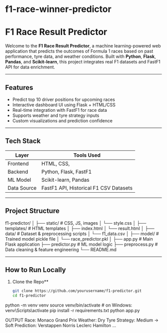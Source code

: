 # f1-race-winner-predictor
# F1 Race Result Predictor

Welcome to the **F1 Race Result Predictor**, a machine learning-powered web application that predicts the outcomes of Formula 1 races based on past performance, tyre data, and weather conditions. Built with **Python**, **Flask**, **Pandas**, and **Scikit-learn**, this project integrates real F1 datasets and FastF1 API for data enrichment.

---

## Features

- Predict top 10 driver positions for upcoming races
- Interactive dashboard UI using Flask + HTML/CSS
- Real-time integration with FastF1 for race data
- Supports weather and tyre strategy inputs
- Custom visualizations and prediction confidence

---

## Tech Stack

| Layer         | Tools Used                                 |
|---------------|---------------------------------------------|
| Frontend      | HTML, CSS,                        |
| Backend       | Python, Flask, FastF1                       |
| ML Model      | Scikit-learn, Pandas                        |
| Data Source   | FastF1 API, Historical F1 CSV Datasets      |

---

##  Project Structure

f1-predictor/
│
├── static/ # CSS, JS, images
│ └── style.css
│
├── templates/ # HTML templates
│ ├── index.html
│ └── result.html
│
├── data/ # Dataset & preprocessing scripts
│ └── f1_data.csv
│
├── model/ # Trained model pickle file
│ └── race_predictor.pkl
│
├── app.py # Main Flask application
├── predictor.py # ML model logic
├── preprocess.py # Data cleaning & feature engineering
└── README.md


---

## How to Run Locally

1. Clone the Repo**
   ```bash
   git clone https://github.com/yourusername/f1-predictor.git
   cd f1-predictor
python -m venv venv
source venv/bin/activate  # on Windows: venv\Scripts\activate
pip install -r requirements.txt
python app.py

OUTPUT
Race: Monaco Grand Prix
Weather: Dry
Tyre Strategy: Medium → Soft
Prediction:
Verstappen
Norris
Leclerc
Hamilton
...
